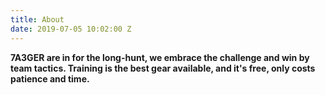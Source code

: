 ```yaml
---
title: About
date: 2019-07-05 10:02:00 Z
---
```


**7A3GER are in for the long-hunt, we embrace the challenge and win by team tactics. Training is the best gear available, and it's free, only costs patience and time.**